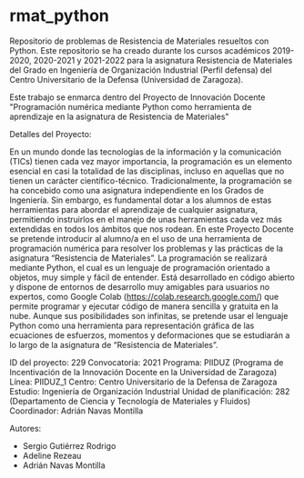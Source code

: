 # rmat_python

Repositorio de problemas de Resistencia de Materiales resueltos con Python. Este repositorio se ha creado durante los cursos académicos 2019-2020, 2020-2021 y 2021-2022 para la asignatura Resistencia de Materiales del Grado en Ingeniería de Organización Industrial (Perfil defensa) del Centro Universitario de la Defensa (Universidad de Zaragoza).

Este trabajo se enmarca dentro del Proyecto de Innovación Docente "Programación numérica mediante Python como herramienta de aprendizaje en la asignatura de Resistencia de Materiales"

Detalles del Proyecto:

En un mundo donde las tecnologías de la información y la comunicación (TICs) tienen cada vez mayor importancia, la programación es un elemento esencial en casi la totalidad de las disciplinas, incluso en aquellas que no tienen un carácter científico-técnico. Tradicionalmente, la programación se ha concebido como una asignatura independiente en los Grados de Ingeniería. Sin embargo, es fundamental dotar a los alumnos de estas herramientas para abordar el aprendizaje de cualquier asignatura, permitiendo instruirlos en el manejo de unas herramientas cada vez más extendidas en todos los ámbitos que nos rodean. En este Proyecto Docente se pretende introducir al alumno/a en el uso de una herramienta de programación numérica para resolver los problemas y las prácticas de la asignatura “Resistencia de Materiales”. La programación se realizará mediante Python, el cual es un lenguaje de programación orientado a objetos, muy simple y fácil de entender. Está desarrollado en código abierto y dispone de entornos de desarrollo muy amigables para usuarios no expertos, como Google Colab (https://colab.research.google.com/) que permite programar y ejecutar código de manera sencilla y gratuita en la nube. Aunque sus posibilidades son infinitas, se pretende usar el lenguaje Python como una herramienta para representación gráfica de las ecuaciones de esfuerzos, momentos y deformaciones que se estudiarán a lo largo de la asignatura de “Resistencia de Materiales”.

ID del proyecto: 	229
Convocatoria: 	2021
Programa: 	PIIDUZ (Programa de Incentivación de la Innovación Docente en la Universidad de Zaragoza)
Línea: 	PIIDUZ_1
Centro: 	Centro Universitario de la Defensa de Zaragoza
Estudio: 	Ingeniería de Organización Industrial
Unidad de planificación: 	282 (Departamento de Ciencia y Tecnología de Materiales y Fluidos)
Coordinador: 	Adrián Navas Montilla

Autores:

- Sergio Gutiérrez Rodrigo
- Adeline Rezeau
- Adrián Navas Montilla


